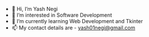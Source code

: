 - 👋 Hi, I’m Yash Negi
- 👀 I’m interested in Software Development
- 🌱 I’m currently learning Web Development and Tkinter
- 📫 My contact details are - yash01negi@gmail.com

<!---
Yash01Negi/Yash01Negi is a ✨ special ✨ repository because its `README.md` (this file) appears on your GitHub profile.
You can click the Preview link to take a look at your changes.
--->
